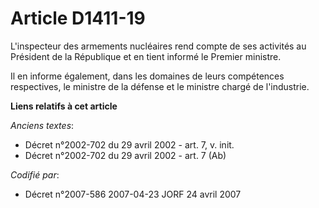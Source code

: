 # Article D1411-19

L'inspecteur des armements nucléaires rend compte de ses activités au Président de la République et en tient informé le
Premier ministre.

Il en informe également, dans les domaines de leurs compétences respectives, le ministre de la défense et le ministre chargé
de l'industrie.

**Liens relatifs à cet article**

_Anciens textes_:

  - Décret n°2002-702 du 29 avril 2002 - art. 7, v. init.
  - Décret n°2002-702 du 29 avril 2002 - art. 7 (Ab)

_Codifié par_:

  - Décret n°2007-586 2007-04-23 JORF 24 avril 2007
